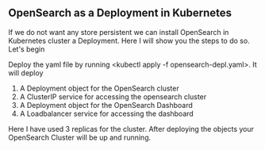 ## OpenSearch as a Deployment in Kubernetes ##
If we do not want any store persistent we can install OpenSearch in Kubernetes cluster a
Deployment. Here I will show you the steps to do so. Let's begin

Deploy the yaml file by running <kubectl apply -f opensearch-depl.yaml>. It will deploy
1. A Deployment object for the OpenSearch cluster
2. A ClusterIP service for accessing the opensearch cluster
3. A Deployment object for the OpenSearch Dashboard
4. A Loadbalancer service for accessing the dashboard

Here I have used 3 replicas for the cluster. After deploying the objects your OpenSearch Cluster will be up and running.
